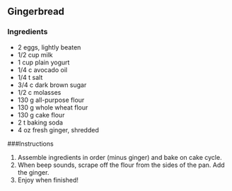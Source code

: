 ## Gingerbread

### Ingredients
* 2 eggs, lightly beaten
* 1/2 cup milk
* 1 cup plain yogurt
* 1/4 c avocado oil
* 1/4 t salt
* 3/4 c dark brown sugar
* 1/2 c molasses
* 130 g all-purpose flour
* 130 g whole wheat flour
* 130 g cake flour
* 2 t baking soda
* 4 oz fresh ginger, shredded

###Instructions

1. Assemble ingredients in order (minus ginger) and bake on cake cycle. 
2. When beep sounds, scrape off the flour from the sides of the pan. Add the ginger. 
3. Enjoy when finished!
